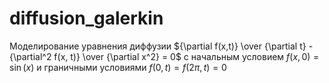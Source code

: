 # diffusion_galerkin

Моделирование уравнения диффузии ${\partial f(x,t)} \over {\partial t} - {\partial^2 f(x, t)} \over {\partial x^2} = 0$ 
с начальным условием $f(x, 0) = \sin(x)$ и граничными условиями $f(0,t) = f(2 \pi, t) = 0$
